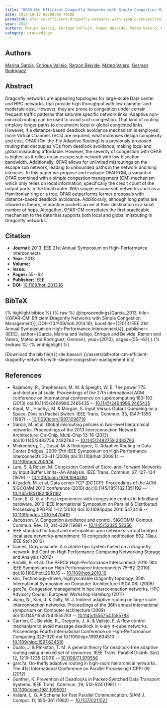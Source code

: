 ```yaml
---
title: "OFAR-CM: Efficient Dragonfly Networks with Simple Congestion Management"
date: 2013-10-17 00:00:00 +0100
permalink: ofar-cm-efficient-dragonfly-networks-with-simple-congestion-management
year: 2013
authors: Marina Garcia, Enrique Vallejo, Ramon Beivide, Mateo Valero, German Rodriguez
category: proceedings
---
```

 
## Authors
[Marina Garcia](authors/marina-garcia), [Enrique Vallejo](authors/enrique-vallejo), [Ramon Beivide](authors/ramon-beivide), [Mateo Valero](authors/mateo-valero), [German Rodriguez](authors/german-rodriguez)
 
## Abstract
Dragonfly networks are appealing topologies for large-scale Data center and HPC networks, that provide high throughput with low diameter and moderate cost. However, they are prone to congestion under certain frequent traffic patterns that saturate specific network links. Adaptive non-minimal routing can be used to avoid such congestion. That kind of routing employs longer paths to circumvent local or global congested links. However, if a distance-based deadlock avoidance mechanism is employed, more Virtual Channels (VCs) are required, what increases design complexity and cost. OFAR (On-the-Fly Adaptive Routing) is a previously proposed routing that decouples VCs from deadlock avoidance, making local and global misrouting affordable. However, the severity of congestion with OFAR is higher, as it relies on an escape sub network with low bisection bandwidth. Additionally, OFAR allows for unlimited misroutings on the escape sub network, leading to unbounded paths in the network and long latencies. In this paper we propose and evaluate OFAR-CM, a variant of OFAR combined with a simple congestion management (CM) mechanism which only relies on local information, specifically the credit count of the output ports in the local router. With simple escape sub networks such as a Hamiltonian ring or a tree, OFAR outperforms former proposals with distance-based deadlock avoidance. Additionally, although long paths are allowed in theory, in practice packets arrive at their destination in a small number of hops. Altogether, OFAR-CM constitutes the first practicable mechanism to the date that supports both local and global misrouting in Dragonfly networks.
 
## Citation
- **Journal:** 2013 IEEE 21st Annual Symposium on High-Performance Interconnects
- **Year:** 2013
- **Volume:** 
- **Issue:** 
- **Pages:** 55--62
- **Publisher:** IEEE
- **DOI:** [10.1109/hoti.2013.16](https://doi.org/10.1109/hoti.2013.16)
 
## BibTeX
{% highlight bibtex %}
{% raw %}
@inproceedings{Garcia_2013,
  title={{OFAR-CM: Efficient Dragonfly Networks with Simple Congestion Management}},
  DOI={10.1109/hoti.2013.16},
  booktitle={{2013 IEEE 21st Annual Symposium on High-Performance Interconnects}},
  publisher={IEEE},
  author={Garcia, Marina and Vallejo, Enrique and Beivide, Ramon and Valero, Mateo and Rodriguez, German},
  year={2013},
  pages={55--62}
}
{% endraw %}
{% endhighlight %}
 
[Download the bib file]({{ site.baseurl }}/assets/bib/ofar-cm-efficient-dragonfly-networks-with-simple-congestion-management.bib)
 
## References
- Rajamony, R., Stephenson, M. W. & Speight, W. E. The power 775 architecture at scale. Proceedings of the 27th international ACM conference on International conference on supercomputing 183–192 (2013) doi:10.1145/2464996.2465435 -- [10.1145/2464996.2465435](https://doi.org/10.1145/2464996.2465435)
- Karol, M., Hluchyj, M. & Morgan, S. Input Versus Output Queueing on a Space-Division Packet Switch. IEEE Trans. Commun. 35, 1347–1356 (1987) -- [10.1109/tcom.1987.1096719](https://doi.org/10.1109/tcom.1987.1096719)
- García, M. et al. Global misrouting policies in two-level hierarchical networks. Proceedings of the 2013 Interconnection Network Architecture: On-Chip, Multi-Chip 13–16 (2013) doi:10.1145/2482759.2482763 -- [10.1145/2482759.2482763](https://doi.org/10.1145/2482759.2482763)
- Minkenberg, C., Gusat, M. & Rodriguez, G. Adaptive Routing in Data Center Bridges. 2009 17th IEEE Symposium on High Performance Interconnects 33–41 (2009) doi:10.1109/hoti.2009.14 -- [10.1109/hoti.2009.14](https://doi.org/10.1109/hoti.2009.14)
- Lam, S. & Reiser, M. Congestion Control of Store-and-Forward Networks by Input Buffer Limits--An Analysis. IEEE Trans. Commun. 27, 127–134 (1979) -- [10.1109/tcom.1979.1094280](https://doi.org/10.1109/tcom.1979.1094280)
- Alizadeh, M. et al. Data center TCP (DCTCP). Proceedings of the ACM SIGCOMM 2010 conference (2010) doi:10.1145/1851182.1851192 -- [10.1145/1851182.1851192](https://doi.org/10.1145/1851182.1851192)
- Gran, E. G. et al. First experiences with congestion control in InfiniBand hardware. 2010 IEEE International Symposium on Parallel &amp; Distributed Processing (IPDPS) 1–12 (2010) doi:10.1109/ipdps.2010.5470419 -- [10.1109/ipdps.2010.5470419](https://doi.org/10.1109/ipdps.2010.5470419)
- Jacobson, V. Congestion avoidance and control. SIGCOMM Comput. Commun. Rev. 18, 314–329 (1988) -- [10.1145/52325.52356](https://doi.org/10.1145/52325.52356)
- IEEE standard for local and metropolitan area networks-virtual bridged local area networks-amendment: 10 congestion notification 802 .1Qau. IEEE Std (2010)
- faanes, Cray cascade: A scalable hpc system based on a dragonfly network. Intl Conf on High Performance Computing Networking Storage and Analysis (2012)
- Arimilli, B. et al. The PERCS High-Performance Interconnect. 2010 18th IEEE Symposium on High Performance Interconnects 75–82 (2010) doi:10.1109/hoti.2010.16 -- [10.1109/hoti.2010.16](https://doi.org/10.1109/hoti.2010.16)
- kim, Technology-driven, highlyscalable dragonfly topology. 35th International Symposium on Computer Architecture (ISCA'08) (2008)
- garc?a, Congestion management in hpc interconnection networks. HPC Advisory Council European Workshop Hamburg (2011)
- Jiang, N., Kim, J. & Dally, W. J. Indirect adaptive routing on large scale interconnection networks. Proceedings of the 36th annual international symposium on Computer architecture (2009) doi:10.1145/1555754.1555783 -- [10.1145/1555754.1555783](https://doi.org/10.1145/1555754.1555783)
- Carrion, C., Beivide, R., Gregorio, J. A. & Vallejo, F. A flow control mechanism to avoid message deadlock in k-ary n-cube networks. Proceedings Fourth International Conference on High-Performance Computing 322–329 doi:10.1109/hipc.1997.634510 -- [10.1109/hipc.1997.634510](https://doi.org/10.1109/hipc.1997.634510)
- Duato, J. & Pinkston, T. M. A general theory for deadlock-free adaptive routing using a mixed set of resources. IEEE Trans. Parallel Distrib. Syst. 12, 1219–1235 (2001) -- [10.1109/71.970556](https://doi.org/10.1109/71.970556)
- garc?a, On-thefly adaptive routing in high-radix hierarchical networks. The 41st International Conference on Parallel Processing (ICPP) 09 (2012)
- Gunther, K. Prevention of Deadlocks in Packet-Switched Data Transport Systems. IEEE Trans. Commun. 29, 512–524 (1981) -- [10.1109/tcom.1981.1095021](https://doi.org/10.1109/tcom.1981.1095021)
- Valiant, L. G. A Scheme for Fast Parallel Communication. SIAM J. Comput. 11, 350–361 (1982) -- [10.1137/0211027](https://doi.org/10.1137/0211027)


